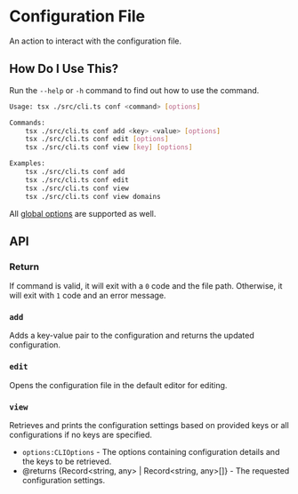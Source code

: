 # Configuration File

An action to interact with the configuration file.

## How Do I Use This?

Run the `--help` or `-h` command to find out how to use the command.

```sh
Usage: tsx ./src/cli.ts conf <command> [options]

Commands:
	tsx ./src/cli.ts conf add <key> <value> [options]
	tsx ./src/cli.ts conf edit [options]
	tsx ./src/cli.ts conf view [key] [options]

Examples:
	tsx ./src/cli.ts conf add 
	tsx ./src/cli.ts conf edit
	tsx ./src/cli.ts conf view
	tsx ./src/cli.ts conf view domains
```

All [global options](/README.md#options) are supported as well.

## API

### Return

If command is valid, it will exit with a `0` code and the file path. Otherwise, it will exit with `1` code and an error message.

### `add`

Adds a key-value pair to the configuration and returns the updated configuration.

### `edit`

Opens the configuration file in the default editor for editing.

### `view`

Retrieves and prints the configuration settings based on provided keys or all configurations if no keys are specified.

* `options:CLIOptions` - The options containing configuration details and the keys to be retrieved.
* @returns {Record<string, any> | Record<string, any>[]} - The requested configuration settings.
